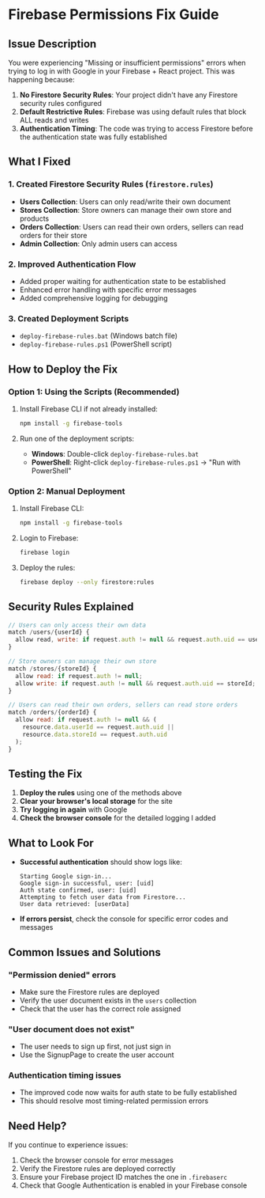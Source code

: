# Firebase Permissions Fix Guide

## Issue Description
You were experiencing "Missing or insufficient permissions" errors when trying to log in with Google in your Firebase + React project. This was happening because:

1. **No Firestore Security Rules**: Your project didn't have any Firestore security rules configured
2. **Default Restrictive Rules**: Firebase was using default rules that block ALL reads and writes
3. **Authentication Timing**: The code was trying to access Firestore before the authentication state was fully established

## What I Fixed

### 1. Created Firestore Security Rules (`firestore.rules`)
- **Users Collection**: Users can only read/write their own document
- **Stores Collection**: Store owners can manage their own store and products
- **Orders Collection**: Users can read their own orders, sellers can read orders for their store
- **Admin Collection**: Only admin users can access

### 2. Improved Authentication Flow
- Added proper waiting for authentication state to be established
- Enhanced error handling with specific error messages
- Added comprehensive logging for debugging

### 3. Created Deployment Scripts
- `deploy-firebase-rules.bat` (Windows batch file)
- `deploy-firebase-rules.ps1` (PowerShell script)

## How to Deploy the Fix

### Option 1: Using the Scripts (Recommended)
1. Install Firebase CLI if not already installed:
   ```bash
   npm install -g firebase-tools
   ```

2. Run one of the deployment scripts:
   - **Windows**: Double-click `deploy-firebase-rules.bat`
   - **PowerShell**: Right-click `deploy-firebase-rules.ps1` → "Run with PowerShell"

### Option 2: Manual Deployment
1. Install Firebase CLI:
   ```bash
   npm install -g firebase-tools
   ```

2. Login to Firebase:
   ```bash
   firebase login
   ```

3. Deploy the rules:
   ```bash
   firebase deploy --only firestore:rules
   ```

## Security Rules Explained

```javascript
// Users can only access their own data
match /users/{userId} {
  allow read, write: if request.auth != null && request.auth.uid == userId;
}

// Store owners can manage their own store
match /stores/{storeId} {
  allow read: if request.auth != null;
  allow write: if request.auth != null && request.auth.uid == storeId;
}

// Users can read their own orders, sellers can read store orders
match /orders/{orderId} {
  allow read: if request.auth != null && (
    resource.data.userId == request.auth.uid || 
    resource.data.storeId == request.auth.uid
  );
}
```

## Testing the Fix

1. **Deploy the rules** using one of the methods above
2. **Clear your browser's local storage** for the site
3. **Try logging in again** with Google
4. **Check the browser console** for the detailed logging I added

## What to Look For

- **Successful authentication** should show logs like:
  ```
  Starting Google sign-in...
  Google sign-in successful, user: [uid]
  Auth state confirmed, user: [uid]
  Attempting to fetch user data from Firestore...
  User data retrieved: [userData]
  ```

- **If errors persist**, check the console for specific error codes and messages

## Common Issues and Solutions

### "Permission denied" errors
- Make sure the Firestore rules are deployed
- Verify the user document exists in the `users` collection
- Check that the user has the correct role assigned

### "User document does not exist"
- The user needs to sign up first, not just sign in
- Use the SignupPage to create the user account

### Authentication timing issues
- The improved code now waits for auth state to be fully established
- This should resolve most timing-related permission errors

## Need Help?

If you continue to experience issues:
1. Check the browser console for error messages
2. Verify the Firestore rules are deployed correctly
3. Ensure your Firebase project ID matches the one in `.firebaserc`
4. Check that Google Authentication is enabled in your Firebase console

